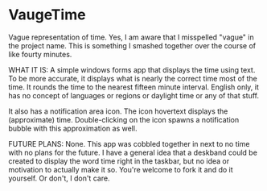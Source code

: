 # VaugeTime
Vague representation of time.
Yes, I am aware that I misspelled "vague" in the project name. This is something I smashed together over the course of like fourty minutes.

WHAT IT IS:
A simple windows forms app that displays the time using text. To be more accurate, it displays what is nearly the correct time most of the time.
It rounds the time to the nearest fifteen minute interval. English only, it has no concept of languages or regions or daylight time or any of that stuff.

It also has a notification area icon. The icon hovertext displays the (approximate) time. Double-clicking on the icon spawns a notification bubble with this approximation as well.


FUTURE PLANS:
None. This app was cobbled together in next to no time with no plans for the future. I have a general idea that a deskband could be created to display the word time right in the taskbar, but no idea or motivation to actually make it so.
You're welcome to fork it and do it yourself. Or don't, I don't care.
